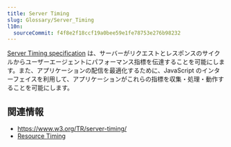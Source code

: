 ```yaml
---
title: Server Timing
slug: Glossary/Server_Timing
l10n: 
  sourceCommit: f4f8e2f18ccf19a0bee59e1fe78753e276b98232
---
```


[Server Timing specification](https://www.w3.org/TR/server-timing/) は、サーバーがリクエストとレスポンスのサイクルからユーザーエージェントにパフォーマンス指標を伝達することを可能にします。また、アプリケーションの配信を最適化するために、JavaScript のインターフェイスを利用して、アプリケーションがこれらの指標を収集・処理・動作することを可能にします。

## 関連情報

- <https://www.w3.org/TR/server-timing/>
- [Resource Timing](https://www.w3.org/TR/resource-timing/)
